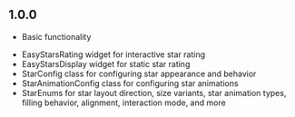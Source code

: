 ## 1.0.0

* Basic functionality
- EasyStarsRating widget for interactive star rating
- EasyStarsDisplay widget for static star rating
- StarConfig class for configuring star appearance and behavior
- StarAnimationConfig class for configuring star animations
- StarEnums for star layout direction, size variants, star animation types, filling behavior, alignment, interaction mode, and more
